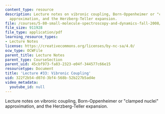 ```yaml
---
content_type: resource
description: Lecture notes on vibronic coupling, Born-Oppenheimer or "clamped nuclei"
  approximation, and the Herzberg-Teller expansion.
file: /courses/5-80-small-molecule-spectroscopy-and-dynamics-fall-2008/322f2b54d07d3bf4568b52b227b5ad4e_33_580ln_fa08.pdf
file_size: 911928
file_type: application/pdf
learning_resource_types:
- Lecture Notes
license: https://creativecommons.org/licenses/by-nc-sa/4.0/
ocw_type: OCWFile
parent_title: Lecture Notes
parent_type: CourseSection
parent_uid: 45cbf973-fa83-2323-e04f-344577c66e15
resourcetype: Document
title: 'Lecture #33: Vibronic Coupling'
uid: 322f2b54-d07d-3bf4-568b-52b227b5ad4e
video_metadata:
  youtube_id: null
---
```

Lecture notes on vibronic coupling, Born-Oppenheimer or "clamped nuclei" approximation, and the Herzberg-Teller expansion.